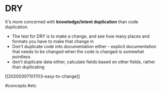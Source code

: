 # DRY

It's more concerned with **knowledge/intent duplication** than code duplication.
- The test for DRY is to make a change, and see how many places and formats you have to make that change in
- Don't duplicate code into documentation either - explicit documentation that needs to be changed when the code is changed is somewhat pointless
- don't duplicate data either, calculate fields based on other fields, rather than duplicating

[[20200307101703-easy-to-change]]

#concepts
#etc